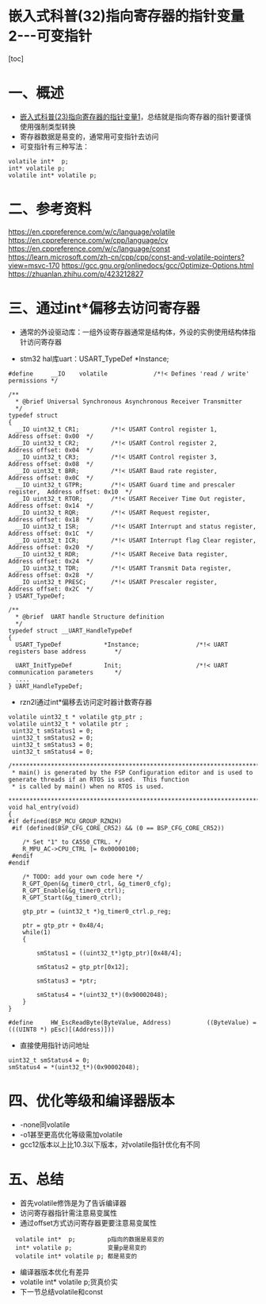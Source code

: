 嵌入式科普(32)指向寄存器的指针变量2---可变指针
===
[toc]
# 一、概述
- [嵌入式科普(23)指向寄存器的指针变量1](https://mp.weixin.qq.com/s/eAbMTqteYcAAwTB9F1T3cA)，总结就是指向寄存器的指针要谨慎使用强制类型转换
- 寄存器数据是易变的，通常用可变指针去访问
- 可变指针有三种写法：
```
volatile int*  p;
int* volatile p;
volatile int* volatile p;
```  

# 二、参考资料
https://en.cppreference.com/w/c/language/volatile
https://en.cppreference.com/w/cpp/language/cv
https://en.cppreference.com/w/c/language/const
https://learn.microsoft.com/zh-cn/cpp/cpp/const-and-volatile-pointers?view=msvc-170
https://gcc.gnu.org/onlinedocs/gcc/Optimize-Options.html
https://zhuanlan.zhihu.com/p/423212827



# 三、通过int*偏移去访问寄存器
- 通常的外设驱动库：一组外设寄存器通常是结构体，外设的实例使用结构体指针访问寄存器

- stm32 hal库uart：USART_TypeDef *Instance; 
```
#define     __IO    volatile             /*!< Defines 'read / write' permissions */

/**
  * @brief Universal Synchronous Asynchronous Receiver Transmitter
  */
typedef struct
{
  __IO uint32_t CR1;         /*!< USART Control register 1,                 Address offset: 0x00  */
  __IO uint32_t CR2;         /*!< USART Control register 2,                 Address offset: 0x04  */
  __IO uint32_t CR3;         /*!< USART Control register 3,                 Address offset: 0x08  */
  __IO uint32_t BRR;         /*!< USART Baud rate register,                 Address offset: 0x0C  */
  __IO uint32_t GTPR;        /*!< USART Guard time and prescaler register,  Address offset: 0x10  */
  __IO uint32_t RTOR;        /*!< USART Receiver Time Out register,         Address offset: 0x14  */
  __IO uint32_t RQR;         /*!< USART Request register,                   Address offset: 0x18  */
  __IO uint32_t ISR;         /*!< USART Interrupt and status register,      Address offset: 0x1C  */
  __IO uint32_t ICR;         /*!< USART Interrupt flag Clear register,      Address offset: 0x20  */
  __IO uint32_t RDR;         /*!< USART Receive Data register,              Address offset: 0x24  */
  __IO uint32_t TDR;         /*!< USART Transmit Data register,             Address offset: 0x28  */
  __IO uint32_t PRESC;       /*!< USART Prescaler register,                 Address offset: 0x2C  */
} USART_TypeDef;

/**
  * @brief  UART handle Structure definition
  */
typedef struct __UART_HandleTypeDef
{
  USART_TypeDef            *Instance;                /*!< UART registers base address        */

  UART_InitTypeDef         Init;                     /*!< UART communication parameters      */
  ....
} UART_HandleTypeDef;  
```


- rzn2l通过int*偏移去访问定时器计数寄存器
  
    
```
volatile uint32_t * volatile gtp_ptr ;
volatile uint32_t * volatile ptr ;
 uint32_t smStatus1 = 0;
 uint32_t smStatus2 = 0;
 uint32_t smStatus3 = 0;
 uint32_t smStatus4 = 0;

/*******************************************************************************************************************//**
 * main() is generated by the FSP Configuration editor and is used to generate threads if an RTOS is used.  This function
 * is called by main() when no RTOS is used.
 **********************************************************************************************************************/
void hal_entry(void)
{
#if defined(BSP_MCU_GROUP_RZN2H)
 #if (defined(BSP_CFG_CORE_CR52) && (0 == BSP_CFG_CORE_CR52))

    /* Set "1" to CA550_CTRL. */
    R_MPU_AC->CPU_CTRL |= 0x00000100;
 #endif
#endif

    /* TODO: add your own code here */
    R_GPT_Open(&g_timer0_ctrl, &g_timer0_cfg);
    R_GPT_Enable(&g_timer0_ctrl);
    R_GPT_Start(&g_timer0_ctrl);

    gtp_ptr = (uint32_t *)g_timer0_ctrl.p_reg;

    ptr = gtp_ptr + 0x48/4;
    while(1)
    {

        smStatus1 = ((uint32_t*)gtp_ptr)[0x48/4];

        smStatus2 = gtp_ptr[0x12];

        smStatus3 = *ptr;

        smStatus4 = *(uint32_t*)(0x90002048);
    }
}
```
```
#define     HW_EscReadByte(ByteValue, Address)          ((ByteValue) = (((UINT8 *) pEsc)[(Address)]))
```

- 直接使用指针访问地址
```
uint32_t smStatus4 = 0;
smStatus4 = *(uint32_t*)(0x90002048);
```

# 四、优化等级和编译器版本
- -none同volatile
- -o1甚至更高优化等级需加volatile
- gcc12版本以上比10.3以下版本，对volatile指针优化有不同

# 五、总结
- 首先volatile修饰是为了告诉编译器
- 访问寄存器指针需注意易变属性
- 通过offset方式访问寄存器更要注意易变属性
```
  volatile int*  p;         p指向的数据是易变的
  int* volatile p;          变量p是易变的
  volatile int* volatile p; 都是易变的
```
- 编译器版本优化有差异
- volatile int* volatile p;货真价实
- 下一节总结volatile和const